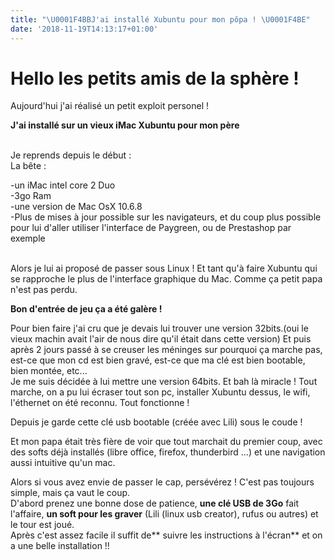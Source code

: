 ```yaml
---
title: "\U0001F4BBJ'ai installé Xubuntu pour mon pôpa ! \U0001F4BE"
date: '2018-11-19T14:13:17+01:00'
---
```

# Hello les petits amis de la sphère !

Aujourd'hui j'ai réalisé un petit exploit personel !

**J'ai installé sur un vieux iMac Xubuntu pour mon père**



\
Je reprends depuis le début :\
La bête :

\-un iMac intel core 2 Duo\
-3go Ram\
-une version de Mac OsX 10.6.8\
-Plus de mises à jour possible sur les navigateurs, et du coup plus possible pour lui d'aller utiliser l'interface de Paygreen, ou de Prestashop par exemple

\
Alors je lui ai proposé de passer sous Linux ! Et tant qu'à faire Xubuntu qui se rapproche le plus de l'interface graphique du Mac. Comme ça petit papa n'est pas perdu.



**Bon d'entrée de jeu ça a été galère !**

Pour bien faire j'ai cru que je devais lui trouver une version 32bits.(oui le vieux machin avait l'air de nous dire qu'il était dans cette version) Et puis après 2 jours passé à se creuser les méninges sur pourquoi ça marche pas, est-ce que mon cd est bien gravé, est-ce que ma clé est bien bootable, bien montée, etc...\
Je me suis décidée à lui mettre une version 64bits. Et bah là miracle ! Tout marche, on a pu lui écraser tout son pc, installer Xubuntu dessus, le wifi, l'éthernet on été reconnu. Tout fonctionne !

Depuis je garde cette clé usb bootable (créée avec Lili) sous le coude ! 

Et mon papa était très fière de voir que tout marchait du premier coup, avec des softs déjà installés (libre office, firefox, thunderbird ...) et une navigation aussi intuitive qu'un mac.

Alors si vous avez envie de passer le cap, persévérez ! C'est pas toujours simple, mais ça vaut le coup.\
D'abord prenez une bonne dose de patience, **une clé USB de 3Go** fait l'affaire, **un soft pour les graver** (Lili (linux usb creator), rufus ou autres) et le tour est joué.\
Après c'est assez facile il suffit de** suivre les instructions à l'écran** et on a une belle installation !!
